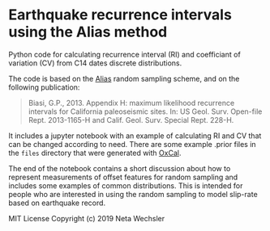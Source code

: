 # Earthquake recurrence intervals using the Alias method

Python code for calculating recurrence interval (RI) and coefficiant of variation (CV) from C14 dates discrete distributions.

The code is based on the <a href=https://en.wikipedia.org/wiki/Alias_method>Alias</a> random sampling scheme, and on the following publication:
> Biasi, G.P., 2013. Appendix H: maximum likelihood recurrence intervals for California paleoseismic sites. In: US Geol. Surv. Open-file Rept. 2013-1165-H and Calif. Geol. Surv. Special Rept. 228-H.

It includes a jupyter notebook with an example of calculating RI and CV that can be changed according to need.
There are some example .prior files in the `files` directory that were generated with <a href=https://c14.arch.ox.ac.uk/oxcal/OxCal.html>OxCal</a>.

The end of the notebook contains a short discussion about how to represent measurements of offset features for random sampling and includes some examples of common distributions. This is intended for people who are interested in using the random sampling to model slip-rate based on earthquake record.

MIT License
Copyright (c) 2019 Neta Wechsler
